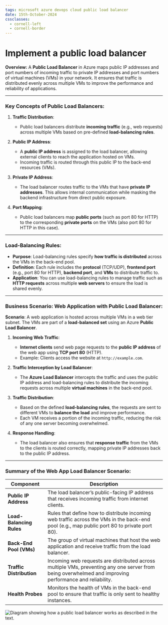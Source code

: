 ```yaml
---
tags: microsoft azure devops cloud public load balancer
date: 15th-October-2024
cssclasses:
  - cornell-left
  - cornell-border
---
```


# Implement a public load balancer

**Overview:** A **Public Load Balancer** in Azure maps public IP addresses and port numbers of incoming traffic to private IP addresses and port numbers of virtual machines (VMs) in your network. It ensures that traffic is distributed evenly across multiple VMs to improve the performance and reliability of applications.

---

### **Key Concepts of Public Load Balancers**:

1. **Traffic Distribution**:
    
    - Public load balancers distribute **incoming traffic** (e.g., web requests) across multiple VMs based on pre-defined **load-balancing rules**.
2. **Public IP Address**:
    
    - A **public IP address** is assigned to the load balancer, allowing external clients to reach the application hosted on VMs.
    - Incoming traffic is routed through this public IP to the back-end resources (VMs).
3. **Private IP Address**:
    
    - The load balancer routes traffic to the VMs that have **private IP addresses**. This allows internal communication while masking the backend infrastructure from direct public exposure.
4. **Port Mapping**:
    
    - Public load balancers map **public ports** (such as port 80 for HTTP) to the corresponding **private ports** on the VMs (also port 80 for HTTP in this case).

---

### **Load-Balancing Rules**:

- **Purpose**: Load-balancing rules specify **how traffic is distributed** across the VMs in the back-end pool.
- **Definition**: Each rule includes the **protocol** (TCP/UDP), **frontend port** (e.g., port 80 for HTTP), **backend port**, and **VMs** to distribute traffic to.
- **Application**: You can use load-balancing rules to manage traffic such as **HTTP requests** across multiple **web servers** to ensure the load is shared evenly.

---

### **Business Scenario: Web Application with Public Load Balancer**:

**Scenario**: A web application is hosted across multiple VMs in a web tier subnet. The VMs are part of a **load-balanced set** using an Azure **Public Load Balancer**.

1. **Incoming Web Traffic**:
    
    - **Internet clients** send web page requests to the **public IP address** of the web app using **TCP port 80** (HTTP).
    - Example: Clients access the website at `http://example.com`.
2. **Traffic Interception by Load Balancer**:
    
    - The **Azure Load Balancer** intercepts the traffic and uses the public IP address and load-balancing rules to distribute the incoming requests across multiple **virtual machines** in the back-end pool.
3. **Traffic Distribution**:
    
    - Based on the defined **load-balancing rules**, the requests are sent to different VMs to **balance the load** and improve performance.
    - Each VM receives a portion of the incoming traffic, reducing the risk of any one server becoming overwhelmed.
4. **Response Handling**:
    
    - The load balancer also ensures that **response traffic** from the VMs to the clients is routed correctly, mapping private IP addresses back to the public IP address.

---

### **Summary of the Web App Load Balancer Scenario**:

|**Component**|**Description**|
|---|---|
|**Public IP Address**|The load balancer’s public-facing IP address that receives incoming traffic from internet clients.|
|**Load-Balancing Rules**|Rules that define how to distribute incoming web traffic across the VMs in the back-end pool (e.g., map public port 80 to private port 80).|
|**Back-End Pool (VMs)**|The group of virtual machines that host the web application and receive traffic from the load balancer.|
|**Traffic Distribution**|Incoming web requests are distributed across multiple VMs, preventing any one server from being overwhelmed and improving performance and reliability.|
|**Health Probes**|Monitors the health of VMs in the back-end pool to ensure that traffic is only sent to healthy instances.|

![Diagram showing how a public load balancer works as described in the text.](https://learn.microsoft.com/en-us/training/wwl-azure/configure-azure-load-balancer/media/public-load-balancer-46d5d9fe.png)